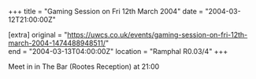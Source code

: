 +++
title = "Gaming Session on Fri 12th March 2004"
date = "2004-03-12T21:00:00Z"

[extra]
original = "https://uwcs.co.uk/events/gaming-session-on-fri-12th-march-2004-1474488948511/"    
end = "2004-03-13T04:00:00Z"
location = "Ramphal R0.03/4"
+++

Meet in in The Bar (Rootes Reception) at 21:00

